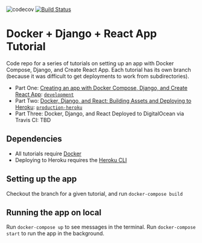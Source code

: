 ![codecov](https://codecov.io/gh/chaalia/docker-django-react/branch/master/graph/badge.svg?token=e2c76867-bf6e-4b2f-a933-1fd50dafcb22)
[![Build Status](https://travis-ci.com/chaalia/docker-django-react.svg?branch=master)](https://travis-ci.com/chaalia/docker-django-react)

# Docker + Django + React App Tutorial

Code repo for a series of tutorials on setting up an app with Docker Compose, Django, and Create React App. Each tutorial has its own branch (because it was difficult to get deployments to work from subdirectories).

- Part One: [Creating an app with Docker Compose, Django, and Create React App](https://dev.to/englishcraig/creating-an-app-with-docker-compose-django-and-create-react-app-31lf): [`development`](https://github.com/cfranklin11/docker-django-rea/tree/development)
- Part Two: [Docker, Django, and React: Building Assets and Deploying to Heroku](https://dev.to/englishcraig/docker-django-react-building-assets-and-deploying-to-heroku-24jh): [`production-heroku`](https://github.com/cfranklin11/docker-django-react/tree/production-heroku)
- Part Three: Docker, Django, and React Deployed to DigitalOcean via Travis CI: TBD

## Dependencies

- All tutorials require [Docker](https://docs.docker.com/docker-for-mac/install/)
- Deploying to Heroku requires the [Heroku CLI](https://devcenter.heroku.com/articles/heroku-cli)

## Setting up the app

Checkout the branch for a given tutorial, and run `docker-compose build`

## Running the app on local

Run `docker-compose up` to see messages in the terminal. Run `docker-compose start` to run the app in the background.
